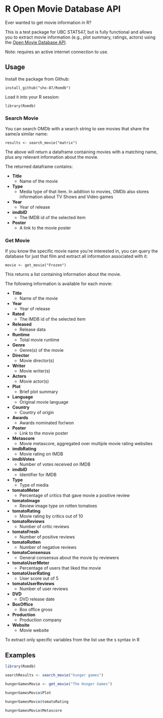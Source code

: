 <!-- README.md is generated from README.Rmd. Please edit that file -->
R Open Movie Database API
=========================

Ever wanted to get movie information in R?

This is a test package for UBC STAT547, but is fully functional and allows you to extract movie information (e.g., plot summary, ratings, actors) using the [Open Movie Database API](http://www.omdbapi.com).

Note: requires an active internet connection to use.

Usage
-----

Install the package from Github:

`install_github("sho-87/Romdb")`

Load it into your R session:

`library(Romdb)`

### Search Movie

You can search OMDb with a search string to see movies that share the same/a similar name:

`results <- search_movie("matrix")`

The above will return a dataframe containing movies with a matching name, plus any relevant information about the movie.

The returned dataframe contains:

-   **Title**
    -   Name of the movie
-   **Type**
    -   Media type of that item. In addition to movies, OMDb also stores information about TV Shows and Video games
-   **Year**
    -   Year of release
-   **imdbID**
    -   The IMDB id of the selected item
-   **Poster**
    -   A link to the movie poster

### Get Movie

If you know the specific movie name you're interested in, you can query the database for just that film and extract all information associated with it:

`movie <- get_movie("Frozen")`

This returns a list containing information about the movie.

The following information is available for each movie:

-   **Title**
    -   Name of the movie
-   **Year**
    -   Year of release
-   **Rated**
    -   The IMDB id of the selected item
-   **Released**
    -   Release data
-   **Runtime**
    -   Total movie runtime
-   **Genre**
    -   Genre(s) of the movie
-   **Director**
    -   Movie director(s)
-   **Writer**
    -   Movie writer(s)
-   **Actors**
    -   Movie actor(s)
-   **Plot**
    -   Brief plot summary
-   **Language**
    -   Original movie language
-   **Country**
    -   Country of origin
-   **Awards**
    -   Awards nominated for/won
-   **Poster**
    -   Link to the movie poster
-   **Metascore**
    -   Movie metascore, aggregated over multiple movie rating websites
-   **imdbRating**
    -   Movie rating on IMDB
-   **imdbVotes**
    -   Number of votes received on IMDB
-   **imdbID**
    -   Identifier for IMDB
-   **Type**
    -   Type of media
-   **tomatoMeter**
    -   Percentage of critics that gave movie a positive review
-   **tomatoImage**
    -   Review image type on rotten tomatoes
-   **tomatoRating**
    -   Movie rating by critics out of 10
-   **tomatoReviews**
    -   Number of critic reviews
-   **tomatoFresh**
    -   Number of positive reviews
-   **tomatoRotten**
    -   Number of negative reviews
-   **tomatoConsensus**
    -   General consensus about the movie by reviewers
-   **tomatoUserMeter**
    -   Percentage of users that liked the movie
-   **tomatoUserRating**
    -   User score out of 5
-   **tomatoUserReviews**
    -   Number of user reviews
-   **DVD**
    -   DVD release date
-   **BoxOffice**
    -   Box office gross
-   **Production**
    -   Production company
-   **Website**
    -   Movie website

To extract only specific variables from the list use the `$` syntax in R

Examples
--------

``` r
library(Romdb)

searchResults <- search_movie("hunger games")

hungerGamesMovie <- get_movie("The Hunger Games")

hungerGamesMovie$Plot

hungerGamesMovie$tomatoRating

hungerGamesMovie$Metascore
```
